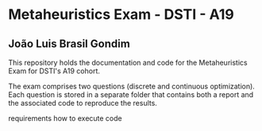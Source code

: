 # Metaheuristics Exam - DSTI - A19 
## João Luis Brasil Gondim

This repository holds the documentation and code for the Metaheuristics Exam for DSTI's A19 cohort.<p>
The exam comprises two questions (discrete and continuous optimization). Each question is stored in a separate folder that  contains both a report and the associated code to reproduce the results.

requirements
how to execute code
